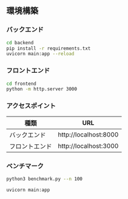 ## 環境構築

### バックエンド
```sh
cd backend
pip install -r requirements.txt
uvicorn main:app --reload
```

### フロントエンド
```sh
cd frontend
python -m http.server 3000
```

### アクセスポイント

| 種類 | URL |
| --- | --- |
| バックエンド | http://localhost:8000 |
| フロントエンド | http://localhost:3000 |


### ベンチマーク
```sh
python3 benchmark.py --n 100
```
```sh
uvicorn main:app
```
